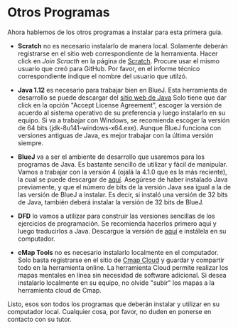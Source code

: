 # Otros Programas
Ahora hablemos de los otros programas a instalar para esta primera guía. 

* __Scratch__ no es necesario instalarlo de manera local. Solamente deberán registrarse en el sitio web correspondiente de la herramienta.
Hacer click en _Join Scracth_ en la página de [Scratch](https://scratch.mit.edu/). Procure usar el mismo usuario que creó para GitHub. Por
favor, en el informe técnico correspondiente indique el nombre del usuario que utilzó.

* __Java 1.12__ es necesario para trabajar bien en BlueJ. Esta herramienta de desarrollo se puede descargar del [sitio web de Java](http://www.oracle.com/technetwork/java/javase/downloads/jdk8-downloads-2133151.html)
Solo tiene que dar click en la opción "Accept License Agreement", escoger la versión de acuerdo al sistema operativo de su preferencia y
luego instalarlo en su equipo. Si va a trabajar con Windows, se recomienda escoger la versión de 64 bits (jdk-8u141-windows-x64.exe). Aunque
BlueJ funciona con versiones antiguas de Java, es mejor trabajar con la última versión siempre.

* __BlueJ__ va a ser el ambiente de desarrollo que usaremos para los programas de Java. Es bastante sencillo de utilizar y fácil de
manipular. Vamos a trabajar con la versión 4 (ojalá la 4.1.0 que es la más reciente), la cual se puede descargar de [aquí](https://www.bluej.org/).
Asegúrese de haber instalado Java previamente, y que el número de bits de la versión Java sea igual a la de las versión de BlueJ a instalar.
Es decir, si instaló una versión de 32 bits de Java, también deberá instalar la versión de 32 bits de BlueJ.

* __DFD__ lo vamos a utilizar para construir las versiones sencillas de los ejercicios de programación. Se recomienda hacerlos primero aquí
y luego traducirlos a Java. Descargue la versión de [aquí](https://en.softonic.com/download/dfd/post-download?sl=1) e instálela en su 
computador. 

* __cMap Tools__ no es necesario instalarlo localmente en el computador. Solo basta registrarse en el sitio de [Cmap Cloud](https://cmapcloud.ihmc.us/)
y guardar y compartir todo en la herramienta online. La herramienta Cloud permite realizar los mapas mentales en línea sin necesidad de
software adicional. Si desea instalarlo localmente en su equipo, no olvide "subir" los mapas a la herramienta cloud de Cmap.

Listo, esos son todos los programas que deberán instalar y utilizar en su computador local. Cualquier cosa, por favor, no duden en ponerse
en contacto con su tutor.
